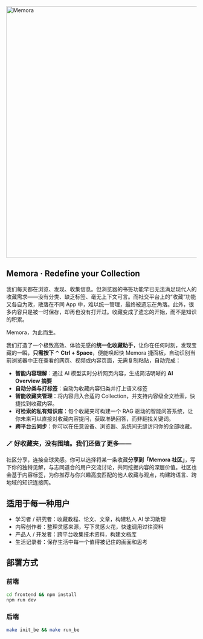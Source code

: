 <img width="1640" height="664" alt="Memora" src="https://github.com/user-attachments/assets/0514e5fd-968c-4b0c-af60-538e9dfc965b" />

## Memora · Redefine your Collection

我们每天都在浏览、发现、收集信息。但浏览器的书签功能早已无法满足现代人的收藏需求——没有分类、缺乏标签、毫无上下文可言。而社交平台上的“收藏”功能又各自为政，散落在不同 App 中，难以统一管理，最终被遗忘在角落。此外，很多内容只是被一时保存，却再也没有打开过。收藏变成了遗忘的开始，而不是知识的积累。

Memora，为此而生。

我们打造了一个极致高效、体验无感的**统一化收藏助手**，让你在任何时刻，发现宝藏的一瞬，**只需按下 ⌃ Ctrl + Space**，便能唤起快 Memora 捷面板，自动识别当前浏览器中正在查看的网页、视频或内容页面，无需复制粘贴，自动完成：

- **智能内容理解**：通过 AI 模型实时分析网页内容，生成简洁明晰的 **AI Overview 摘要**
- **自动分类与打标签**：自动为收藏内容归类并打上语义标签
- **智能收藏夹管理**：将内容归入合适的 Collection，并支持内容级全文检索，快捷找到收藏内容。
- **可检索的私有知识库**：每个收藏夹可构建一个 RAG 驱动的智能问答系统，让你未来可以直接对收藏内容提问，获取准确回答，而非翻找关键词。
- **跨平台云同步**：你可以在任意设备、浏览器、系统间无缝访问你的全部收藏。

### 🪄 好收藏夹，没有围墙。我们还做了更多——

社区分享，连接全球灵感。你可以选择将某一条收藏**分享到「Memora 社区」**，写下你的独特见解，与志同道合的用户交流讨论，共同挖掘内容的深层价值。社区也会基于内容标签，为你推荐与你兴趣高度匹配的他人收藏与观点，构建跨语言、跨地域的知识连接网。

## 适用于每一种用户

- 学习者 / 研究者：收藏教程、论文、文章，构建私人 AI 学习助理
- 内容创作者：整理灵感来源，写下灵感火花，快速调用过往资料
- 产品人 / 开发者：跨平台收集技术资料，构建文档库
- 生活记录者：保存生活中每一个值得被记住的画面和思考


## 部署方式

### 前端

```bash
cd frontend && npm install
npm run dev
```

### 后端

```bash
make init_be && make run_be
```
